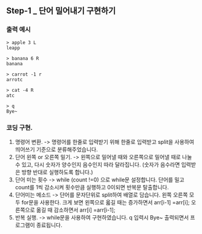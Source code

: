 ## Step-1 _ 단어 밀어내기 구현하기

### 출력 예시
```
> apple 3 L 
leapp

> banana 6 R
banana

> carrot -1 r
arrotc

> cat -4 R
atc

> q
Bye~
```

### 코딩 구현.
 1. 명령어 변환. 
    -> 명령어를 한줄로 입력받기 위해 한줄로 입력받고 split을 사용하여 띄어쓰기 기준으로 분류해주었습니다.
 2. 단어 왼쪽 or 오른쪽 밀기.
    -> 왼쪽으로 밀어낼 때와 오른쪽으로 밀어낼 때로 나눌 수 있고, 다시 숫자가 양수인지 음수인지 따라 달라집니다.
    (숫자가 음수라면 입력받은 방향 반대로 실행하도록 합니다.)
 3. 단어 미는 횟수
    -> while (count !=0) 으로 while문 설정합니다. 단어를 밀고 count를 1씩 감소시켜 횟수만큼 실행하고 0이되면
    반복문 탈출합니다.
 4. 단어미는 메소드
    -> 단어를 문자단위로 split하여 배열로 담습니다. 
    왼쪽 오른쪽 모두 for문을 사용한다.
    크게 보면 왼쪽으로 옯길 때는 증가하면서 arr[i-1] =arr[i];
            오른쪽으로 옮길 때 감소하면서 arr[i] =arr[i-1];
 5. 반복 실행.
    -> while문을 사용하여 구현하였습니다. q 입력시 Bye~ 출력되면서 프로그램이 종료됩니다.
    